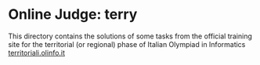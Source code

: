 # Online Judge: terry

This directory contains the solutions of some tasks from the official training site for the territorial (or regional) phase of Italian Olympiad in Informatics [territoriali.olinfo.it](https://territoriali.olinfo.it)
